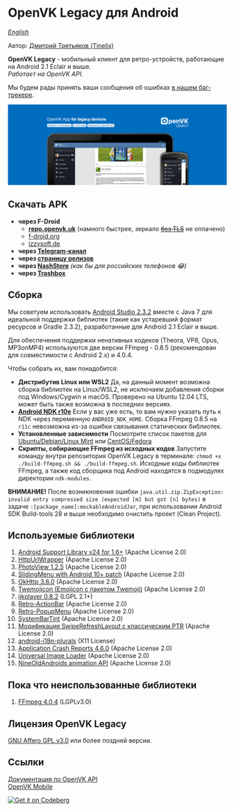 # OpenVK Legacy для Android

_[English](README.md)_

Автор: [Дмитрий Третьяков (Tinelix)](https://github.com/tretdm)

**OpenVK Legacy** - мобильный клиент для ретро-устройств, работающие на Android 2.1 Eclair и выше.\
_Работает на OpenVK API._

Мы будем рады принять ваши сообщения об ошибках [в нашем баг-трекере](https://github.com/openvk/mobile-android-legacy/projects/1).

![featureGraphic](fastlane/metadata/android/en-US/images/featureGraphic.png)

## Скачать APK
* **через F-Droid**
  * **[repo.openvk.uk](https://repo.openvk.uk/repo/)** (намного быстрее, зеркало ~~[без TLS](http://repo.openvk.co/repo/)~~ не оплачено)
  * [f-droid.org](https://f-droid.org/packages/uk.openvk.android.legacy/)
  * [izzysoft.de](https://apt.izzysoft.de/fdroid/index/apk/uk.openvk.android.legacy)
* **через [Telegram-канал](https://t.me/+nPLHBZqAsFlhYmIy)**
* **через [страницу релизов](https://github.com/openvk/mobile-android-legacy/releases/latest)**
* **через [NashStore](https://store.nashstore.ru/store/637cc36cfb3ed38835524503)** _(как бы для российских телефонов 😂)_
* **через [Trashbox](https://trashbox.ru/topics/164477/openvk-legacy)**

## Сборка
Мы советуем использовать [Android Studio 2.3.2](https://developer.android.com/studio/archive) вместе с Java 7 для идеальной поддержки библиотек (такие как устаревший формат ресурсов и Gradle 2.3.2), разработанные для Android 2.1 Eclair и выше.

Для обеспечения поддержки ненативных кодеков (Theora, VP8, Opus, MP3onMP4) используются две версии FFmpeg - 0.8.5 (рекомендован для совместимости с Android 2.x) и 4.0.4.

Чтобы собрать их, вам понадобится:
+ **Дистрибутив Linux или WSL2**
  Да, на данный момент возможна сборка библиотек на Linux/WSL2, не исключаем добавления сборки под Windows/Cygwin и macOS. Проверено на Ubuntu 12.04 LTS, может быть также возможна в последних версиях.
+ **[Android NDK r10e](https://github.com/android/ndk/wiki/Unsupported-Downloads#r10e)**
  Если у вас уже есть, то вам нужно указать путь к NDK через переменную `ANDROID_NDK_HOME`. Сборка FFmpeg 0.8.5 на `r11c` невозможна из-за ошибки связывания статических библиотек.
+ **Установленные зависимости**
  Посмотрите список пакетов для [Ubuntu/Debian/Linux Mint](https://trac.ffmpeg.org/wiki/CompilationGuide/Ubuntu) или [CentOS/Fedora](https://trac.ffmpeg.org/wiki/CompilationGuide/Centos)
+ **Скрипты, собирающие FFmpeg из исходных кодов**
  Запустите команду внутри репозитория OpenVK Legacy в терминале: `chmod +x ./build-ffmpeg.sh && ./build-ffmpeg.sh`. Исходные коды библиотек FFmpeg, а также код сборщика под Android находятся в подмодулях директории `ndk-modules`.

**ВНИМАНИЕ!** После возникновения ошибки `java.util.zip.ZipException: invalid entry compressed size (expected [m] but got [n] bytes)` в задаче `:[package_name]:mockableAndroidJar`, при использовании Android SDK Build-tools 28 и выше необходимо очистить проект (Clean Project).

## Используемые библиотеки
1. [Android Support Library v24 for 1.6+](https://developer.android.com/topic/libraries/support-library) (Apache License 2.0)
2. [HttpUrlWrapper](https://github.com/tinelix/httpurlwrapper) (Apache License 2.0)
3. [PhotoView 1.2.5](https://github.com/Baseflow/PhotoView/tree/v1.2.5) (Apache License 2.0)
4. [SlidingMenu with Android 10+ patch](https://github.com/tinelix/SlidingMenu) (Apache License 2.0)
5. [OkHttp 3.8.0](https://square.github.io/okhttp/) (Apache License 2.0)
6. [Twemojicon (Emojicon с пакетом Twemoji)](https://github.com/rockerhieu/emojicon/tree/1.2) (Apache License 2.0)
7. [ijkplayer 0.8.2](https://github.com/bilibili/ijkplayer/tree/k0.6.2) (LGPL 2.1+)
8. [Retro-ActionBar](https://github.com/tinelix/retro-actionbar) (Apache License 2.0)
9. [Retro-PopupMenu](https://github.com/tinelix/retro-popupmenu) (Apache License 2.0)
10. [SystemBarTint](https://github.com/jgilfelt/SystemBarTint) (Apache License 2.0)
11. [Модификация SwipeRefreshLayout с классическим PTR](https://github.com/xyxyLiu/SwipeRefreshLayout) (Apache License 2.0)
12. [android-i18n-plurals](https://github.com/populov/android-i18n-plurals) (X11 License)
13. [Application Crash Reports 4.6.0](https://github.com/ACRA/acra/tree/acra-4.6.0) (Apache License 2.0)
14. [Universal Image Loader](https://github.com/nostra13/Android-Universal-Image-Loader/tree/v1.9.5) (Apache License 2.0)
15. [NineOldAndroids animation API](https://github.com/JakeWharton/NineOldAndroids) (Apache License 2.0)

## Пока что неиспользованные библиотеки
1. [FFmpeg 4.0.4](https://github.com/FFmpeg/FFmpeg/tree/n4.0.4) (LGPLv3.0)

## Лицензия OpenVK Legacy
[GNU Affero GPL v3.0](COPYING) или более поздней версии.

## Ссылки
[Документация по OpenVK API](https://docs.openvk.su/openvk_engine/api/description/)\
[OpenVK Mobile](https://openvk.uk/app)

<a href="https://codeberg.org/OpenVK/mobile-android-legacy">
    <img alt="Get it on Codeberg" src="https://codeberg.org/Codeberg/GetItOnCodeberg/media/branch/main/get-it-on-blue-on-white.png" height="60">
</a>
